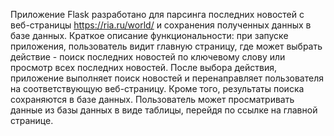 Приложение Flask разработано для парсинга последних новостей с веб-страницы https://ria.ru/world/ и сохранения полученных данных в базе данных.
Краткое описание функциональности: при запуске приложения, пользователь видит главную страницу, где может выбрать действие - поиск последних новостей
по ключевому слову или просмотр всех последних новостей. После выбора действия, приложение выполняет поиск новостей и перенаправляет пользователя
на соответствующую веб-страницу.
Кроме того, результаты поиска сохраняются в базе данных. Пользователь может просматривать данные из базы данных в виде таблицы,
перейдя по ссылке на главной странице.
